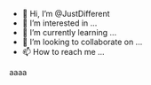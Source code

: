 - 👋 Hi, I’m @JustDifferent
- 👀 I’m interested in ...
- 🌱 I’m currently learning ...
- 💞️ I’m looking to collaborate on ...
- 📫 How to reach me ...

<!---
JustDifferent/JustDifferent is a ✨ special ✨ repository because its `README.md` (this file) appears on your GitHub profile.
You can click the Preview link to take a look at your changes.
--->
aaaa
